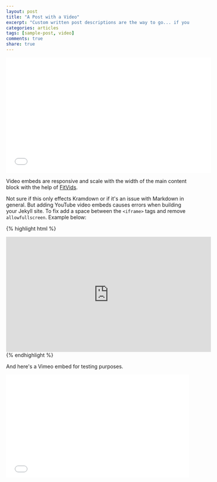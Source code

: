 ```yaml
---
layout: post
title: "A Post with a Video"
excerpt: "Custom written post descriptions are the way to go... if you're not lazy."
categories: articles
tags: [sample-post, video]
comments: true
share: true
---
```

<div id="fb-root"></div>
  <script>(function(d, s, id) {
   var js, fjs = d.getElementsByTagName(s)[0];
   if (d.getElementById(id)) return;
   js = d.createElement(s); js.id = id;
   js.src = "//connect.facebook.net/en_US/all.js#xfbml=1&appId=541394239351629";
   fjs.parentNode.insertBefore(js, fjs);
 }(document, 'script', 'facebook-jssdk'));</script>


<iframe width="560" height="315" src="//www.youtube.com/embed/pdSp4Y4GOQs" frameborder="0"> </iframe>

Video embeds are responsive and scale with the width of the main content block with the help of [FitVids](http://fitvidsjs.com/).

Not sure if this only effects Kramdown or if it's an issue with Markdown in general. But adding YouTube video embeds causes errors when building your Jekyll site. To fix add a space between the `<iframe>` tags and remove `allowfullscreen`. Example below:

{% highlight html %}
<iframe width="560" height="315" src="http://www.youtube.com/embed/PWf4WUoMXwg" frameborder="0"> </iframe>
{% endhighlight %}

And here's a Vimeo embed for testing purposes.

<iframe src="//player.vimeo.com/video/98146708?title=0&amp;byline=0" width="500" height="281" frameborder="0"> </iframe>

<div class="fb-comments" data-href="http://blog.shundake.xyz{{ site.url }}"
  data-width="600" data-num-posts="2" data-colorscheme="dark"></div>
